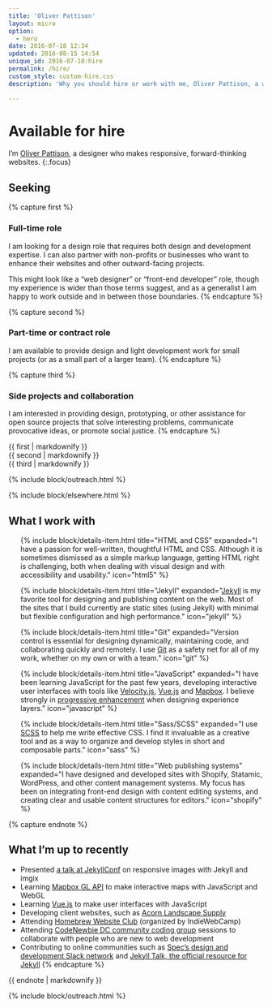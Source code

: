 ```yaml
---
title: 'Oliver Pattison'
layout: micro
option:
  - hero
date: 2016-07-18 12:34
updated: 2016-08-15 14:54
unique_id: 2016-07-18:hire
permalink: /hire/
custom_style: custom-hire.css
description: 'Why you should hire or work with me, Oliver Pattison, a web designer.'

---
```


# Available for hire

I’m [Oliver Pattison](https://olivermak.es/about/), a designer who makes responsive, forward-thinking websites.
{:.focus}

## Seeking

{% capture first %}
### Full-time role

I am looking for a design role that requires both design and development expertise. I can also partner with non-profits or businesses who want to enhance their websites and other outward-facing projects.

This might look like a “web designer” or “front-end developer” role, though my experience is wider than those terms suggest, and as a generalist I am happy to work outside and in between those boundaries.
{% endcapture %}

{% capture second %}
### Part-time or contract role

I am available to provide design and light development work for small projects (or as a small part of a larger team).
{% endcapture %}

{% capture third %}
### Side projects and collaboration

I am interested in providing design, prototyping, or other assistance for open source projects that solve interesting problems, communicate provocative ideas, or promote social justice.
{% endcapture %}

<section class="opportunities">
  <div class="opportunities-item--first">
    {{ first | markdownify }}
  </div>

  <div class="opportunities-item--second">
    {{ second | markdownify }}
  </div>

  <div class="opportunities-item--third">
    {{ third | markdownify }}
  </div>
</section>

{% include block/outreach.html %}

{% include block/elsewhere.html %}

## What I work with

<ul class="details no-bullets">

  {% include block/details-item.html title="HTML and CSS" expanded="I have a passion for well-written, thoughtful HTML and CSS. Although it is sometimes dismissed as a simple markup language, getting HTML right is challenging, both when dealing with visual design and with accessibility and usability." icon="html5" %}

  {% include block/details-item.html title="Jekyll" expanded="[Jekyll](http://jekyllrb.com/) is my favorite tool for designing and publishing content on the web. Most of the sites that I build currently are static sites (using Jekyll) with minimal but flexible configuration and high performance." icon="jekyll" %}

  {% include block/details-item.html title="Git" expanded="Version control is essential for designing dynamically, maintaining code, and collaborating quickly and remotely. I use [Git](https://git-scm.com/) as a safety net for all of my work, whether on my own or with a team." icon="git" %}

  {% include block/details-item.html title="JavaScript" expanded="I have been learning JavaScript for the past few years, developing interactive user interfaces with tools like [Velocity.js](http://velocityjs.org/), [Vue.js](http://vuejs.org/) and [Mapbox](https://www.mapbox.com). I believe strongly in [progressive enhancement](https://sixtwothree.org/posts/designing-experience-layers) when designing experience layers." icon="javascript" %}

  {% include block/details-item.html title="Sass/SCSS" expanded="I use [SCSS](http://sass-lang.com/) to help me write effective CSS. I find it invaluable as a creative tool and as a way to organize and develop styles in short and composable parts." icon="sass" %}

  {% include block/details-item.html title="Web publishing systems" expanded="I have designed and developed sites with Shopify, Statamic, WordPress, and other content management systems. My focus has been on integrating front-end design with content editing systems, and creating clear and usable content structures for editors." icon="shopify" %}

</ul>

{% capture endnote %}
## What I’m up to recently

- Presented [a talk at JekyllConf](https://olivermak.es/2016/05/jekyllconf-responsive-images/) on responsive images with Jekyll and imgix
- Learning [Mapbox GL API](https://www.mapbox.com/mapbox-gl-js/api/) to make interactive maps with JavaScript and WebGL
- Learning [Vue.js](http://vuejs.org) to make user interfaces with JavaScript
- Developing client websites, such as [Acorn Landscape Supply](http://acornlandscapesupply.ca)
- Attending [Homebrew Website Club](https://indieweb.org/Homebrew_Website_Club) (organized by IndieWebCamp)
- Attending [CodeNewbie DC community coding group](http://www.meetup.com/CodeNewbie-DC/) sessions to collaborate with people who are new to web development
- Contributing to online communities such as [Spec’s design and development Slack network](http://spec.fm/) and [Jekyll Talk, the official resource for Jekyll](https://talk.jekyllrb.com/)
{% endcapture %}

<aside class="ancillary--endnotes">
  {{ endnote | markdownify }}
</aside>

{% include block/outreach.html %}

